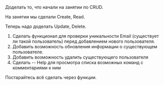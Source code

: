 Доделать то, что начали на занятии по CRUD.

На занятии мы сделали Create, Read.

Теперь надо доделать Update, Delete.

1. Сделать функционал для проверки уникальности Email (существует ли такой пользователь) перед добавлением нового пользователя.
2. Добавить возможность обновления информации о существующем пользователе.
3. Добавить возможность удалить существующего пользователя
4. Сделать -- Help для просмотра списка возможных команд с комментариями к ним

Постарайтесь всё сделать через функции.
